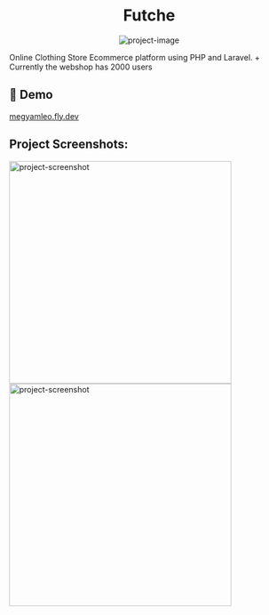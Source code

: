 <h1 align="center" id="title">Futche</h1>

<p align="center"><img src="https://socialify.git.ci/Leoka2000/futcheloja/image?description=1&amp;font=Raleway&amp;language=1&amp;name=1&amp;pattern=Circuit+Board&amp;stargazers=1&amp;theme=Dark" alt="project-image"></p>

<p id="description">Online Clothing Store Ecommerce platform using PHP and Laravel. + Currently the webshop has 2000 users</p>

<h2>🚀 Demo</h2>

[megyamleo.fly.dev](megyamleo.fly.dev)

<h2>Project Screenshots:</h2>

<img src="" alt="project-screenshot" width="400" height="400/">

<img src="" alt="project-screenshot" width="400" height="400/">
